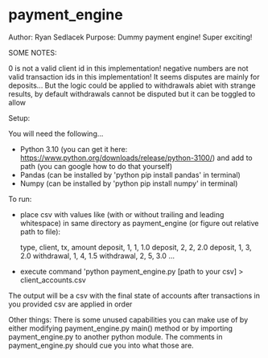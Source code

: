 # payment_engine
Author: Ryan Sedlacek
Purpose: Dummy payment engine! Super exciting!

SOME NOTES:

0 is not a valid client id in this implementation!
negative numbers are not valid transaction ids in this implementation!
It seems disputes are mainly for deposits... But the logic could be applied to withdrawals abiet with strange results, by default withdrawals cannot be disputed but it can be toggled to allow

Setup:

You will need the following...
- Python 3.10 (you can get it here: https://www.python.org/downloads/release/python-3100/) and add to path (you can google how to do that yourself)
- Pandas (can be installed by 'python pip install pandas' in terminal)
- Numpy (can be installed by 'python pip install numpy' in terminal)

To run:
- place csv with values like (with or without trailing and leading whitespace) in same directory as payment_engine (or figure out relative path to file):

    type, client, tx, amount
    deposit, 1, 1, 1.0
    deposit, 2, 2, 2.0
    deposit, 1, 3, 2.0
    withdrawal, 1, 4, 1.5
    withdrawal, 2, 5, 3.0
    ...

- execute command 'python payment_engine.py [path to your csv] > client_accounts.csv

The output will be a csv with the final state of accounts after transactions in you provided csv are applied in order

Other things:
There is some unused capabilities you can make use of by either modifying payment_engine.py main() method or by importing payment_engine.py to another
python module. The comments in payment_engine.py should cue you into what those are.

